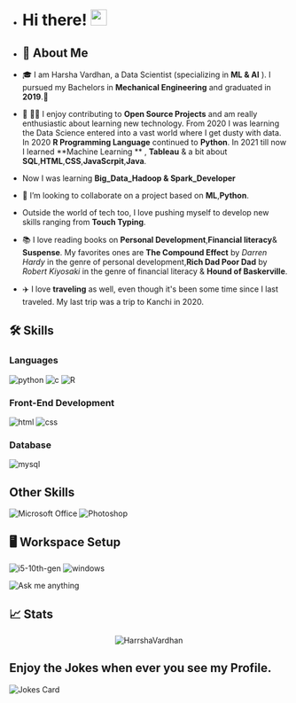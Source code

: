 - # Hi there! <img src="https://media.giphy.com/media/hvRJCLFzcasrR4ia7z/giphy.gif" width="29px">
- ## 🚀 About Me

- 🎓 I am Harsha Vardhan, a Data Scientist (specializing in **ML & AI** ). I pursued  my Bachelors in **Mechanical Engineering** and graduated in **2019**.👀
- 🌱 👨‍💻 I enjoy contributing to **Open Source Projects** and am really enthusiastic about learning new technology. From 2020 I was learning the Data Science entered into a vast world where I get dusty with data. In 2020 **R Programming Language** continued to **Python**. In 2021 till now I learned **Machine Learning ** , **Tableau** & a bit about **SQL**,**HTML**,**CSS**,**JavaScrpit**,**Java**. 
- Now I was learning **Big_Data_Hadoop & Spark_Developer**
- 💞️ I’m looking to collaborate on a project based on **ML**,**Python**.
- Outside the world of tech too, I love pushing myself to develop new skills ranging from **Touch Typing**.
- 📚 I love reading books on **Personal Development**,**Financial literacy**& **Suspense**. My favorites ones are **The Compound Effect** by *Darren Hardy* in the genre of personal development,**Rich Dad Poor Dad** by *Robert Kiyosaki* in the genre of financial literacy & **Hound of Baskerville**.
- ✈️ I love **traveling** as well, even though it's been some time since I last traveled. My last trip was a trip to Kanchi in 2020.

## 🛠️ Skills

### Languages

![python](https://img.shields.io/badge/Python-3776AB?style=for-the-badge&logo=python&logoColor=white)
![c](https://img.shields.io/badge/C-00599C?style=for-the-badge&logo=c&logoColor=white)
![R](https://img.shields.io/badge/R-276DC3?style=for-the-badge&logo=r&logoColor=white)

### Front-End Development

![html](https://img.shields.io/badge/HTML5-E34F26?style=for-the-badge&logo=html5&logoColor=white)
![css](https://img.shields.io/badge/CSS3-1572B6?style=for-the-badge&logo=css3&logoColor=white)

### Database

![mysql](https://img.shields.io/badge/MySQL-00000F?style=for-the-badge&logo=mysql&logoColor=white)

## Other Skills

![Microsoft Office](https://img.shields.io/badge/Microsoft_Office-D83B01?style=for-the-badge&logo=microsoft-office&logoColor=white)
![Photoshop](https://aleen42.github.io/badges/src/photoshop.svg)

## 🖥️ Workspace Setup

![i5-10th-gen](https://img.shields.io/badge/Intel-Core_i5_10th-0071C5?style=for-the-badge&logo=intel&logoColor=white)
![windows](https://img.shields.io/badge/Windows_10-0078D6?style=for-the-badge&logo=windows&logoColor=white)

![Ask me anything](https://img.shields.io/badge/Ask%20me-anything-1abc9c.svg)

## 📈 Stats
<p align="center"> <img src="https://github-readme-stats.vercel.app/api?username=HarrshaVardhan&show_icons=true&theme=gotham" alt="HarrshaVardhan" />

## Enjoy the **Jokes** when ever you see my Profile.
![Jokes Card](https://readme-jokes.vercel.app/api)

